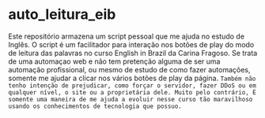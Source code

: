 # auto_leitura_eib

Este repositório armazena um script pessoal que me ajuda no estudo de Inglês. O script é um facilitador para interação nos botões de play do modo de leitura das palavras no curso English in Brazil da Carina Fragoso. Se trata de uma automaçao web e não tem pretenção alguma de ser uma automação profissional, ou mesmo de estudo de como fazer automações, somente me ajudar a clicar nos vários botões de play da página. ``Também não tenho intenção de prejudicar, como forçar o servidor, fazer DDoS ou em qualquer nível, o site ou a proprietária dele. Muito pelo contrário, É somente uma maneira de me ajuda a evoluir nesse curso tão maravilhoso usando os conhecimentos de tecnologia que possuo.``
